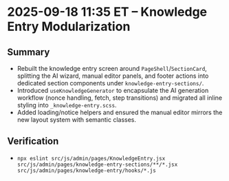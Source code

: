 # 2025-09-18 11:35 ET – Knowledge Entry Modularization

## Summary
- Rebuilt the knowledge entry screen around `PageShell`/`SectionCard`, splitting the AI wizard, manual editor panels, and footer actions into dedicated section components under `knowledge-entry-sections/`.
- Introduced `useKnowledgeGenerator` to encapsulate the AI generation workflow (nonce handling, fetch, step transitions) and migrated all inline styling into `_knowledge-entry.scss`.
- Added loading/notice helpers and ensured the manual editor mirrors the new layout system with semantic classes.

## Verification
- `npx eslint src/js/admin/pages/KnowledgeEntry.jsx src/js/admin/pages/knowledge-entry-sections/**/*.jsx src/js/admin/pages/knowledge-entry/hooks/*.js`
